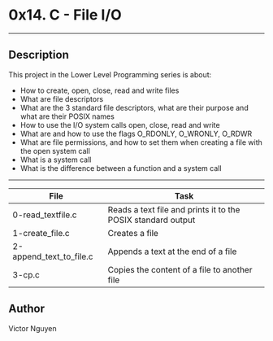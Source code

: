 # 0x14. C - File I/O
---
## Description

This project in the Lower Level Programming series is about:
* How to create, open, close, read and write files
* What are file descriptors
* What are the 3 standard file descriptors, what are their purpose and what are their POSIX names
* How to use the I/O system calls open, close, read and write
* What are and how to use the flags O_RDONLY, O_WRONLY, O_RDWR
* What are file permissions, and how to set them when creating a file with the open system call
* What is a system call
* What is the difference between a function and a system call

---
File|Task
---|---
0-read_textfile.c | Reads a text file and prints it to the POSIX standard output
1-create_file.c | Creates a file
2-append_text_to_file.c | Appends a text at the end of a file
3-cp.c | Copies the content of a file to another file

## Author
Victor Nguyen